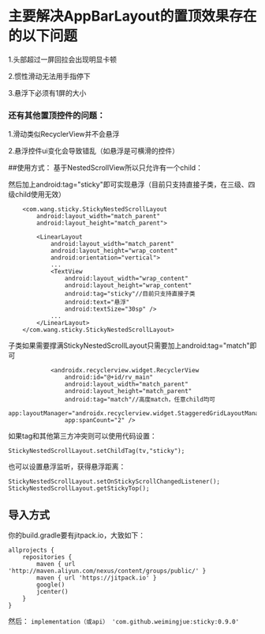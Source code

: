 # 主要解决AppBarLayout的置顶效果存在的以下问题

1.头部超过一屏回拉会出现明显卡顿

2.惯性滑动无法用手指停下

3.悬浮下必须有1屏的大小
### 还有其他置顶控件的问题：
1.滑动类似RecyclerView并不会悬浮

2.悬浮控件ui变化会导致错乱（如悬浮是可横滑的控件）

##使用方式：
基于NestedScrollView所以只允许有一个child：

然后加上android:tag="sticky"即可实现悬浮（目前只支持直接子类，在三级、四级child使用无效）
```
    <com.wang.sticky.StickyNestedScrollLayout
        android:layout_width="match_parent"
        android:layout_height="match_parent">

        <LinearLayout
            android:layout_width="match_parent"
            android:layout_height="wrap_content"
            android:orientation="vertical">
            ...
            <TextView
                android:layout_width="wrap_content"
                android:layout_height="wrap_content"
                android:tag="sticky"//目前只支持直接子类
                android:text="悬浮"
                android:textSize="30sp" />
            ...
        </LinearLayout>
    </com.wang.sticky.StickyNestedScrollLayout>
```
子类如果需要撑满StickyNestedScrollLayout只需要加上android:tag="match"即可
```
            <androidx.recyclerview.widget.RecyclerView
                android:id="@+id/rv_main"
                android:layout_width="match_parent"
                android:layout_height="match_parent"
                android:tag="match"//高度match，任意child均可
                app:layoutManager="androidx.recyclerview.widget.StaggeredGridLayoutManager"
                app:spanCount="2" />
```
如果tag和其他第三方冲突则可以使用代码设置：
```
StickyNestedScrollLayout.setChildTag(tv,"sticky");
```
也可以设置悬浮监听，获得悬浮距离：
```
StickyNestedScrollLayout.setOnStickyScrollChangedListener();
StickyNestedScrollLayout.getStickyTop();
```

## 导入方式
你的build.gradle要有jitpack.io，大致如下：
```
allprojects {
    repositories {
        maven { url 'http://maven.aliyun.com/nexus/content/groups/public/' }
        maven { url 'https://jitpack.io' }
        google()
        jcenter()
    }
}
```
然后：
`implementation（或api） 'com.github.weimingjue:sticky:0.9.0'`